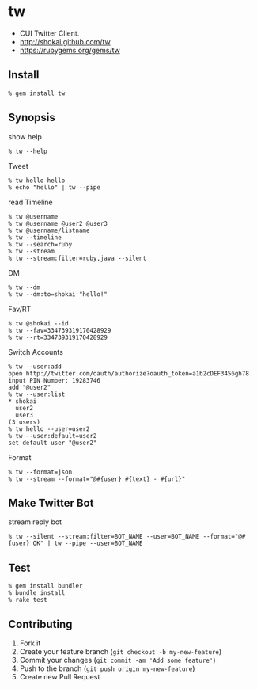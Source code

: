 tw
==

* CUI Twitter Client.
* http://shokai.github.com/tw
* https://rubygems.org/gems/tw


Install
-------

    % gem install tw


Synopsis
--------

show help

    % tw --help

Tweet

    % tw hello hello
    % echo "hello" | tw --pipe

read Timeline

    % tw @username
    % tw @username @user2 @user3
    % tw @username/listname
    % tw --timeline
    % tw --search=ruby
    % tw --stream
    % tw --stream:filter=ruby,java --silent

DM

    % tw --dm
    % tw --dm:to=shokai "hello!"

Fav/RT

    % tw @shokai --id
    % tw --fav=334739319170428929
    % tw --rt=334739319170428929

Switch Accounts

    % tw --user:add
    open http://twitter.com/oauth/authorize?oauth_token=a1b2cDEF3456gh78
    input PIN Number: 19283746
    add "@user2"
    % tw --user:list
    * shokai
      user2
      user3
    (3 users)
    % tw hello --user=user2
    % tw --user:default=user2
    set default user "@user2"

Format

    % tw --format=json
    % tw --stream --format="@#{user} #{text} - #{url}"


Make Twitter Bot
----------------
stream reply bot

    % tw --silent --stream:filter=BOT_NAME --user=BOT_NAME --format="@#{user} OK" | tw --pipe --user=BOT_NAME


Test
----

    % gem install bundler
    % bundle install
    % rake test


Contributing
------------
1. Fork it
2. Create your feature branch (`git checkout -b my-new-feature`)
3. Commit your changes (`git commit -am 'Add some feature'`)
4. Push to the branch (`git push origin my-new-feature`)
5. Create new Pull Request